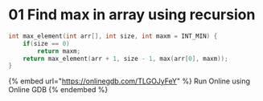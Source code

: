 # 01 Find max in array using recursion

```cpp
int max_element(int arr[], int size, int maxm = INT_MIN) {
    if(size == 0)
        return maxm;
    return max_element(arr + 1, size - 1, max(arr[0], maxm));
}
```

{% embed url="https://onlinegdb.com/TLGOJyFeY" %}
Run Online using Online GDB
{% endembed %}
